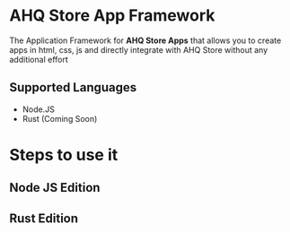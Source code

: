 # AHQ Store App Framework
The Application Framework for **AHQ Store Apps** that allows you to create apps in html, css, js and directly integrate with AHQ Store without any additional effort

## Supported Languages
- Node.JS
- Rust (Coming Soon)

# Steps to use it

## Node JS Edition

## Rust Edition